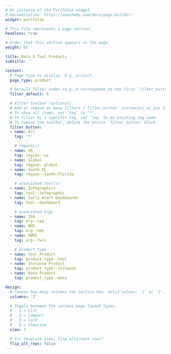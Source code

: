 ```yaml
---
# An instance of the Portfolio widget.
# Documentation: https://wowchemy.com/docs/page-builder/
widget: portfolio

# This file represents a page section.
headless: true

# Order that this section appears on the page.
weight: 65

title: Data & Tool Products
subtitle: ''

content:
  # Page type to display. E.g. project.
  page_type: product

  # Default filter index (e.g. 0 corresponds to the first `filter_button` instance below).
  filter_default: 0

  # Filter toolbar (optional).
  # Add or remove as many filters (`filter_button` instances) as you like.
  # To show all items, set `tag` to "*".
  # To filter by a specific tag, set `tag` to an existing tag name.
  # To remove the toolbar, delete the entire `filter_button` block.
  filter_button:
  - name: All
    tag: '*'

    # region(s)
  - name: US
    tag: region--us
  - name: Global
    tag: region--global
  - name: South FL
    tag: region--south-florida

    # associated tool(s)
  - name: Infographics
    tag: tool--infographic
  - name: Early Alert Dashboards
    tag: tool--dashboard

    # associated orgs
  - name: IEA
    tag: org--iea
  - name: NMS
    tag: org--nms
  - name: FWRI
    tag: org--fwri

    # product type
  - name: Tool Product
    tag: product_type--tool
  - name: Instance Product
    tag: product_type--instance
  - name: Data Product
    tag: product_type--data

design:
  # Choose how many columns the section has. Valid values: '1' or '2'.
  columns: '2'

  # Toggle between the various page layout types.
  #   1 = List
  #   2 = Compact
  #   3 = Card
  #   5 = Showcase
  view: 3

  # For Showcase view, flip alternate rows?
  flip_alt_rows: false
---
```

